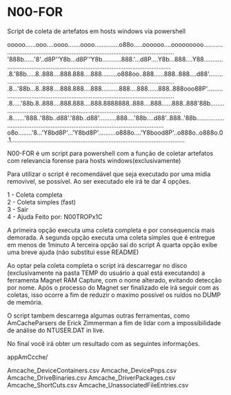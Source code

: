 # N00-FOR
Script de coleta de artefatos em hosts windows via powershell

ooooo......ooo....oooo.......oooo..............o88o.....oooooo....ooooooooo...........................................................................................................
'888b......'8'..d8P''Y8b...d8P''Y8b...........888.'...d8P....Y8b...888....Y88.........................................................................................................
.8.'88b.....8..888....888.888....888.........o888oo..888......888..888....d88'........................................................................................................
.8...'88b...8..888....888.888....888..........888....888......888..888ooo88P'.........................................................................................................
.8.....'88b.8..888....888.888....888.8888888..888....888......888..888'88b............................................................................................................
.8.......'888..'88b..d88'.'88b..d88'..........888....'88b....d88'..888..'88b..........................................................................................................
o8o........'8...'Y8bd8P'...'Y8bd8P'..........o888o....'Y8bood8P'..o888o..o888o.0.1....................................................................................................

N00-FOR é um script para powershell com a função de coletar artefatos com relevancia forense para hosts windows(exclusivamente)

Para utilizar o script é recomendável que seja executado por uma midia removivel, se possível.
Ao ser executado ele irá te dar 4 opções.

  1 - Coleta completa                                                                       
  2 - Coleta simples (fast)                                                                 
  3 - Sair                                                                                  
  4 - Ajuda                                                    Feito por: N00TROPx1C

A primeira opção executa uma coleta completa e por consequencia mais demorada.
A segunda opção executa uma coleta simples que é entregue em menos de 1minuto
A terceira opção saí do script
A quarta opção exibe uma breve ajuda (não substitui esse README)

Ao optar pela coleta completa o script irá descarregar no disco (exclusivamente na pasta TEMP do usuário a qual está executando) a ferramenta Magnet RAM Capture, com o nome alterado, evitando detecção por nome.
Após o processo do Magnet ser finalizado ele irá seguir com as coletas, isso ocorre a fim de reduzir o maximo possível os ruídos no DUMP de memória.

O script tambem descarrega algumas outras ferramentas, como AmCacheParsers de Erick Zimmerman a fim de lidar com a impossibilidade de análise do NTUSER.DAT in live.

No final você irá obter um resultado com as seguintes informações.

appAmCcche/

Amcache_DeviceContainers.csv
Amcache_DevicePnps.csv
Amcache_DriveBinaries.csv
Amcache_DriverPackages.csv
Amcache_ShortCuts.csv
Amcache_UnassociatedFileEntries.csv














